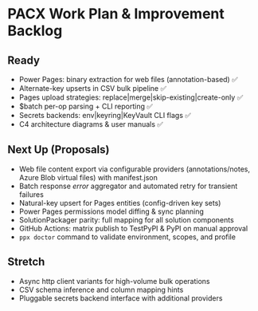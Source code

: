 
# PACX Work Plan & Improvement Backlog

## Ready
- Power Pages: binary extraction for web files (annotation-based) ✅
- Alternate-key upserts in CSV bulk pipeline ✅
- Pages upload strategies: replace|merge|skip-existing|create-only ✅
- $batch per-op parsing + CLI reporting ✅
- Secrets backends: env|keyring|KeyVault CLI flags ✅
- C4 architecture diagrams & user manuals ✅

## Next Up (Proposals)
- Web file content export via configurable providers (annotations/notes, Azure Blob virtual files) with manifest.json
- Batch response *error* aggregator and automated retry for transient failures
- Natural-key upsert for Pages entities (config-driven key sets)
- Power Pages permissions model diffing & sync planning
- SolutionPackager parity: full mapping for all solution components
- GitHub Actions: matrix publish to TestPyPI & PyPI on manual approval
- `ppx doctor` command to validate environment, scopes, and profile

## Stretch
- Async http client variants for high-volume bulk operations
- CSV schema inference and column mapping hints
- Pluggable secrets backend interface with additional providers
